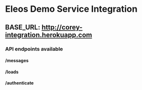 

# Eleos Demo Service Integration

## BASE_URL: http://corey-integration.herokuapp.com

### API endpoints available

#### /messages

#### /loads

#### /authenticate

